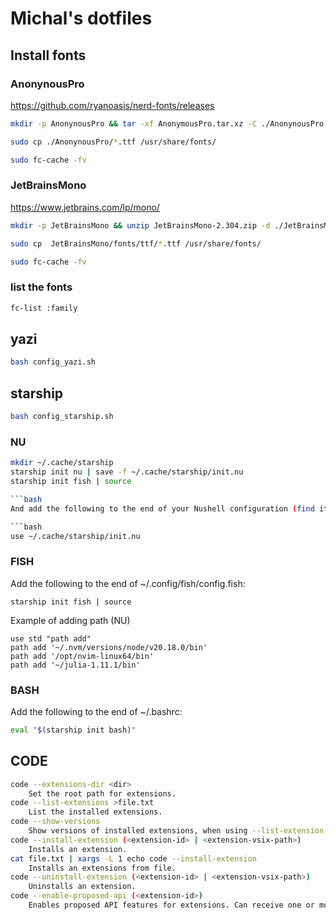 # Michal's dotfiles

## Install fonts

### AnonynousPro

https://github.com/ryanoasis/nerd-fonts/releases

```bash
mkdir -p AnonynousPro && tar -xf AnonymousPro.tar.xz -C ./AnonynousPro
```

```bash
sudo cp ./AnonynousPro/*.ttf /usr/share/fonts/
```

```bash
sudo fc-cache -fv
```

### JetBrainsMono

https://www.jetbrains.com/lp/mono/

```bash
mkdir -p JetBrainsMono && unzip JetBrainsMono-2.304.zip -d ./JetBrainsMono
```

```bash
sudo cp  JetBrainsMono/fonts/ttf/*.ttf /usr/share/fonts/
```

```bash
sudo fc-cache -fv
```

### list the fonts

```bash
fc-list :family
```

## yazi

```bash
bash config_yazi.sh
```

## starship

```bash
bash config_starship.sh
```

### NU

```bash
mkdir ~/.cache/starship
starship init nu | save -f ~/.cache/starship/init.nu
starship init fish | source

```bash
And add the following to the end of your Nushell configuration (find it by running $nu.config-path):

```bash
use ~/.cache/starship/init.nu
```

### FISH

Add the following to the end of ~/.config/fish/config.fish:

```fish
starship init fish | source
```

Example of adding path (NU)

```nu
use std "path add"
path add '~/.nvm/versions/node/v20.18.0/bin'
path add '/opt/nvim-linux64/bin'
path add '~/julia-1.11.1/bin'
```

### BASH

Add the following to the end of ~/.bashrc:

```bash
eval "$(starship init bash)"
```

## CODE

```bash
code --extensions-dir <dir>
    Set the root path for extensions.
code --list-extensions >file.txt
    List the installed extensions.
code --show-versions
    Show versions of installed extensions, when using --list-extension.
code --install-extension (<extension-id> | <extension-vsix-path>)
    Installs an extension.
cat file.txt | xargs -L 1 echo code --install-extension
    Installs an extensions from file.
code --uninstall-extension (<extension-id> | <extension-vsix-path>)
    Uninstalls an extension.
code --enable-proposed-api (<extension-id>)
    Enables proposed API features for extensions. Can receive one or more extension IDs to enable individually.

```
